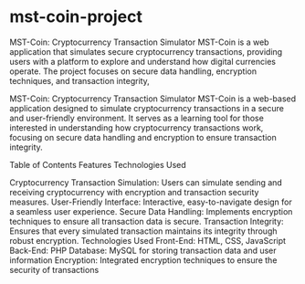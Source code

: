 # mst-coin-project
MST-Coin: Cryptocurrency Transaction Simulator MST-Coin is a web application that simulates secure cryptocurrency transactions, providing users with a platform to explore and understand how digital currencies operate. The project focuses on secure data handling, encryption techniques, and transaction integrity, 

MST-Coin: Cryptocurrency Transaction Simulator
MST-Coin is a web-based application designed to simulate cryptocurrency transactions in a secure and user-friendly environment. It serves as a learning tool for those interested in understanding how cryptocurrency transactions work, focusing on secure data handling and encryption to ensure transaction integrity.

Table of Contents
Features
Technologies Used

Cryptocurrency Transaction Simulation: Users can simulate sending and receiving cryptocurrency with encryption and transaction security measures.
User-Friendly Interface: Interactive, easy-to-navigate design for a seamless user experience.
Secure Data Handling: Implements encryption techniques to ensure all transaction data is secure.
Transaction Integrity: Ensures that every simulated transaction maintains its integrity through robust encryption.
Technologies Used
Front-End: HTML, CSS, JavaScript
Back-End: PHP
Database: MySQL for storing transaction data and user information
Encryption: Integrated encryption techniques to ensure the security of transactions
